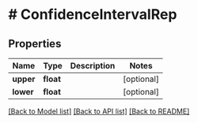 # # ConfidenceIntervalRep

## Properties

Name | Type | Description | Notes
------------ | ------------- | ------------- | -------------
**upper** | **float** |  | [optional]
**lower** | **float** |  | [optional]

[[Back to Model list]](../../README.md#models) [[Back to API list]](../../README.md#endpoints) [[Back to README]](../../README.md)
